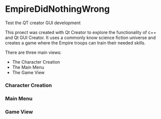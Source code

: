 # EmpireDidNothingWrong
Test the QT creator GUI development

This proect was created with Qt Creator to explore the functionality of c++ and Qt GUI Creator. 
It uses a commonly know science fiction universe and creates a game where the Empire troops can train their needed skills.

There are three main views:
* The Character Creation
* The Main Menu
* The Game View

### Character Creation


### Main Menu



### Game View
